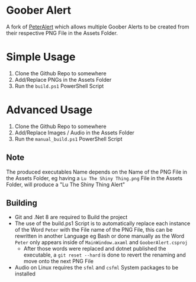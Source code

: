 ﻿# Goober Alert

A fork of [PeterAlert](https://github.com/NumixAvali/PeterAlert) which allows multiple Goober Alerts to be created from their respective PNG File in the Assets Folder.

# Simple Usage

1. Clone the Github Repo to somewhere
2. Add/Replace PNGs in the Assets Folder
3. Run the `build.ps1` PowerShell Script

# Advanced Usage

1. Clone the Github Repo to somewhere
2. Add/Replace Images / Audio in the Assets Folder
3. Run the `manual_build.ps1` PowerShell Script

## Note

The produced executables Name depends on the Name of the PNG File in the Assets Folder, eg having a `Lu The Shiny Thing.png` File in the Assets Folder, will produce a "Lu The Shiny Thing Alert"

## Building

- Git and .Net 8 are required to Build the project
- The use of the build.ps1 Script is to automatically replace each instance of the Word `Peter` with the File name of the PNG File, this can be rewritten in another Language eg Bash or done manually as the Word `Peter` only appears inside of `MainWindow.axaml` and `GooberAlert.csproj`
  - After those words were replaced and dotnet published the executable, a `git reset --hard` is done to revert the renaming and move onto the next PNG File
- Audio on Linux requires the `sfml` and `csfml` System packages to be installed